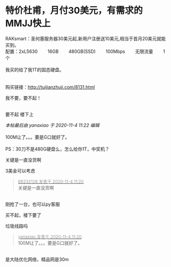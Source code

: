 # 特价杜甫，月付30美元，有需求的MMJJ快上


RAKsmart：圣何塞服务器30美元起,新用户注册送10美元,相当于首月20美元就能买到。<br />
配置：2xL5630&nbsp; &nbsp; &nbsp; &nbsp; 16GB&nbsp; &nbsp; &nbsp; &nbsp; 480GB(SSD)&nbsp; &nbsp; &nbsp; &nbsp; 100Mbps&nbsp; &nbsp; &nbsp; &nbsp; 无限流量&nbsp; &nbsp; &nbsp; &nbsp; 1个<br />
<br />
我买的给了我1T的固态硬盘。<br />
<br />
<br />
购买链接：http://tuijianzhuji.com/8131.html

我不要，要不起！<br />
<br />
<img src="static/image/smiley/default/lol.gif" smilieid="12" border="0" alt="" /><img src="static/image/smiley/default/lol.gif" smilieid="12" border="0" alt="" /><img src="static/image/smiley/default/lol.gif" smilieid="12" border="0" alt="" />

要不起 楼下上<img src="static/image/smiley/default/lol.gif" smilieid="12" border="0" alt="" /><img src="static/image/smiley/default/lol.gif" smilieid="12" border="0" alt="" />

<i class="pstatus"> 本帖最后由 yanaxiao 于 2020-11-4 11:22 编辑 </i><br />
<br />
100M让了。。。要是G口就好了。<br />
<br />
PS：30刀不是480G硬盘么，怎么给你1T，中奖机？

关键是一直没货啊

3美金可以考虑

<div class="quote"><blockquote><font size="2"><a href="https://www.hostloc.com/forum.php?mod=redirect&amp;goto=findpost&amp;pid=9400471&amp;ptid=762229" target="_blank"><font color="#999999">88232128 发表于 2020-11-4 11:20</font></a></font><br />
关键是一直没货啊</blockquote></div><br />
刚抢了一台，也可以py客服

买不起，楼下要了

垃圾线路吗

<div class="quote"><blockquote><font size="2"><a href="https://www.hostloc.com/forum.php?mod=redirect&amp;goto=findpost&amp;pid=9400469&amp;ptid=762229" target="_blank"><font color="#999999">yanaxiao 发表于 2020-11-4 11:20</font></a></font><br />
100M让了。。。要是G口就好了。</blockquote></div><br />
是大陆优化网络，精品网是30m
